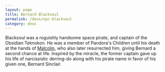```yaml
---
layout: page
title: Bernard Blacksoul
permalink: /deus/npc-blacksoul
category: deus
---
```

Blacksoul was a roguishly handsome space pirate, and captain of the Obsidian Teknokon. He was a member of Pandora's Children until his death at the hands of [Malcolm](char-public-ozzyie), who also later resurrected him, giving Bernard a second chance at life. Inspired by the miracle, the former captain gave up his life of narcissistic derring-do along with his pirate name in favor of his given one, Bernard Sinclair.
